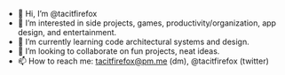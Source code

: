 - 👋 Hi, I’m @tacitfirefox
- 👀 I’m interested in side projects, games, productivity/organization, app design, and entertainment.
- 🌱 I’m currently learning code architectural systems and design.
- 💞️ I’m looking to collaborate on fun projects, neat ideas.
- 📫 How to reach me: tacitfirefox@pm.me (dm), @tacitfirefox (twitter)
